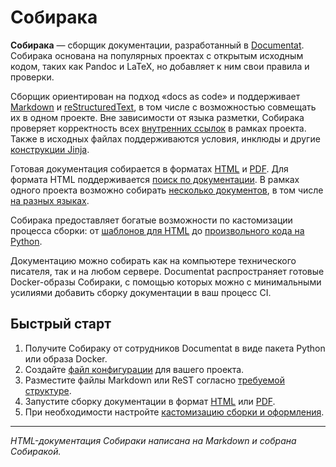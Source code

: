 # Собирака

**Собирака** — сборщик документации, разработанный в [Documentat](https://documentat.io/). Собирака основана на популярных проектах с открытым исходным кодом, таких как Pandoc и LaTeX, но добавляет к ним свои правила и проверки.

Сборщик ориентирован на подход «docs as code» и поддерживает [Markdown](1-overview/91-markdown.md) и [reStructuredText](1-overview/92-rest.md), в том числе с возможностью совмещать их в одном проекте. Вне зависимости от языка разметки, Собирака проверяет корректность всех [внутренних ссылок](2-syntax/1-links.md) в рамках проекта. Также в исходных файлах поддерживаются условия, инклюды и другие [конструкции Jinja](2-syntax/2-jinja.md).

Готовая документация собирается в форматах [HTML](3-run/1-html.md) и [PDF](3-run/2-pdf.md). Для формата HTML поддерживается [поиск по документации](1-overview/04-search.md). В рамках одного проекта возможно собирать [несколько документов](1-overview/01-terms.md), в том числе [на разных языках](1-overview/03-multilang.md).

Собирака предоставляет богатые возможности по кастомизации процесса сборки: от [шаблонов для HTML](4-customization/1-html.md#template) до [произвольного кода на Python](5-reference/4-plugin-api.md).

Документацию можно собирать как на компьютере технического писателя, так и на любом сервере. Documentat распространяет готовые Docker-образы Собираки, с помощью которых можно с минимальными усилиями добавить сборку документации в ваш процесс CI.

## Быстрый старт

1. Получите Собираку от сотрудников Documentat в виде пакета Python или образа Docker.
1. Создайте [файл конфигурации](5-reference/1-configuration.md) для вашего проекта.
1. Разместите файлы Markdown или ReST согласно [требуемой структуре](1-overview/02-files.md).
1. Запустите сборку документации в формат [HTML](3-run/1-html.md) или [PDF](3-run/2-pdf.md).
1. При необходимости настройте [кастомизацию сборки и оформления](4-customization/).

----

_HTML-документация Собираки написана на Markdown и собрана Собиракой._